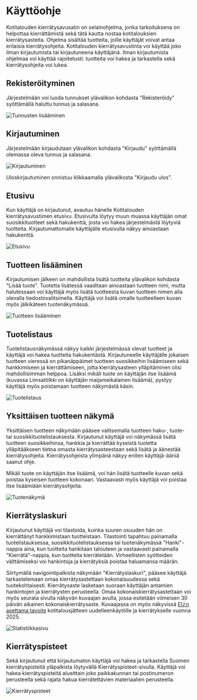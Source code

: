 # Käyttöohje

Kotitalouden kierrätysavusatin on selainohjelma, jonka tarkoituksena on helpottaa kierrättämistä sekä tätä kautta nostaa kotitalouksien kierrätysasteita. Ohjelma sisältää tuotteita, joille käyttäjät voivat antaa erilaisia kierrätysohjeita. Kotitalouden kierrätysavustinta voi käyttää joko ilman kirjautumista tai kirjautuneena käyttäjänä. Ilman kirjautumista ohjelmaa voi käyttää rajoitetusti: tuotteita voi hakea ja tarkastella sekä kierrätysohjeita voi lukea.

## Rekisteröityminen

Järjestelmään voi luoda tunnukset ylävalikon kohdasta "Rekisteröidy" syöttämällä haluttu tunnus ja salasana.

![Tunnusten lisääminen](./kuvat/rekisteroityminen.png)

## Kirjautuminen

Järjestelmään kirjaudutaan ylävalikon kohdasta "Kirjaudu" syöttämällä olemassa oleva tunnus ja salasana.

![Kirjautuminen](./kuvat/kirjautuminen.png)

Uloskirjautuminen onnistuu klikkaamalla ylävalikosta "Kirjaudu ulos".

## Etusivu

Kun käyttäjä on kirjautunut, avautuu hänelle Kotitalouden kierrätysavustimen etusivu. Etusivulta löytyy muun muassa käyttäjän omat suosikkituotteet sekä hakukenttä, josta voi hakea järjestelmästä löytyviä tuotteita. Kirjautumattomalle käyttäjälle etusivulla näkyy ainoastaan hakukenttä.

![Etusivu](./kuvat/etusivu.png)

## Tuotteen lisääminen

Kirjautumisen jälkeen on mahdollista lisätä tuotteita ylävalikon kohdasta
"Lisää tuote". Tuotetta lisätessä vaaditaan ainoastaan tuotteen nimi, mutta halutessaan voi käyttäjä myös lisätä tuotteesta kuvan tuotteen nimen alla olevalla tiedostovalitsimella. Käyttäjä voi lisätä omalle tuotteelleen kuvan myös jälkikäteen tuotenäkymässä.

![Tuotteen lisääminen](./kuvat/tuotteen-lisaaminen.png)


## Tuotelistaus

Tuotelistausnäkymässä näkyy kaikki järjestelmässä olevat tuotteet ja käyttäjä voi hakea tuotteita hakukentästä. Kirjautuneelle käyttäjälle jokaisen tuotteen vieressä on pikanäppäimet tuotteen suosikkeihin lisäämiseen sekä hankkimiseen ja kierrättämiseen, jotta kierrätysasteen ylläpitäminen olisi mahdollisimman helppoa. Lisäksi mikäli tuote on käyttäjän itse lisäämä (kuvassa Limsatölkki on käyttäjän maijameikalainen lisäämä), pystyy käyttäjä myös poistamaan tuotteen näkymästä käsin.

![Tuotelistaus](./kuvat/tuotelistaus.png)


## Yksittäisen tuotteen näkymä

Yksittäisen tuotteen näkymään pääsee valitsemalla tuotteen haku-, tuote- tai suosikkituotelistauksesta. Kirjautunut käyttäjä voi näkymässä lisätä tuotteen suosikkeihinsa, hankkia ja kierrättää kyseistä tuotetta ylläpitääkseen tietoa omasta kierrätysasteestaan sekä lisätä ja äänestää kierrätysohjeita. Kierrätysohjeista ylimpänä näkyy eniten käyttäjä-ääniä saanut ohje.

Mikäli tuote on käyttäjän itse lisäämä, voi hän lisätä tuotteelle kuvan sekä poistaa kyseisen tuotteen kokonaan. Vastaavasti myös käyttäjä voi poistaa itse lisäämiään kierrätysohjeita.

![Tuotenäkymä](./kuvat/tuotenakyma.png)


## Kierrätyslaskuri

Kirjautunut käyttäjä voi tilastoida, kuinka suuren osuuden hän on kierrättänyt hankkimistaan tuotteistaan. Tilastointi tapahtuu painamalla tuotelistauksessa, suosikkituotelistauksessa tai tuotenäkymässä "Hanki"-nappia aina, kun tuotteita hankitaan talouteen ja vastaavasti painamalla "Kierrätä"-nappia, kun tuotteita kierrätetään. Virheellisten syötteiden välttämiseksi voi hankintoja ja kierrätyksiä poistaa haluamansa määrän.

Siirtymällä navigointipalkista näkymään "Kierrätyslaskuri", pääsee käyttäjä tarkastelemaan omaa kierrätysastettaan kokonaisuudessa sekä tuotekohtaisesti. Kierrätysaste lasketaan suoraan käyttäjän antamien hankintojen ja kierrätysten perusteella. Omaa kokonaiskierrätysastettaan voi myös seurata sivulla näkyvän kuvaajan avulla, jossa esitetään viimeisen 30 päivän aikainen kokonaiskierrätysaste. Kuvaajassa on myös näkyvissä [EU:n asettama tavoite](https://www.europarl.europa.eu/news/fi/headlines/society/20180328STO00751/jatehuolto-eu-ssa) kotitalousjätteen uudelleenkäytölle ja kierrätykselle vuonna 2025.

![Statistiikkasivu](./kuvat/statistiikka.png)


## Kierrätyspisteet

Sekä kirjautunut että kirjautumaton käyttäjä voi hakea ja tarkastella Suomen kierrätyspisteitä yläpalkista löytyvällä Kierrätyspisteet-sivulla. Käyttäjä voi hakea kierrätyspisteitä alueittain joko paikkakunnan tai postinumeron perusteella sekä rajata hakua kierrätettävien materiaalien perusteella.

![Kierrätyspisteet](./kuvat/kierratyspisteet.png)

